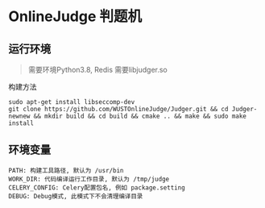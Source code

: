 # OnlineJudge 判题机

## 运行环境
> 需要环境Python3.8, Redis
> 需要libjudger.so


构建方法
```
sudo apt-get install libseccomp-dev
git clone https://github.com/WUSTOnlineJudge/Judger.git && cd Judger-newnew && mkdir build && cd build && cmake .. && make && sudo make install
```

## 环境变量
```
PATH: 构建工具路径, 默认为 /usr/bin
WORK_DIR: 代码编译运行工作目录, 默认为 /tmp/judge
CELERY_CONFIG: Celery配置包名, 例如 package.setting
DEBUG: Debug模式, 此模式下不会清理编译目录
```